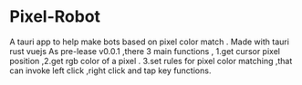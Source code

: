 # Pixel-Robot
A tauri app to help make bots based on pixel color match .
Made with tauri rust vuejs
As pre-lease v0.0.1 ,there 3 main functions ,
1.get cursor pixel position ,2.get rgb color of a pixel .
3.set rules for pixel color matching ,that can invoke left click ,right click and tap key functions.
